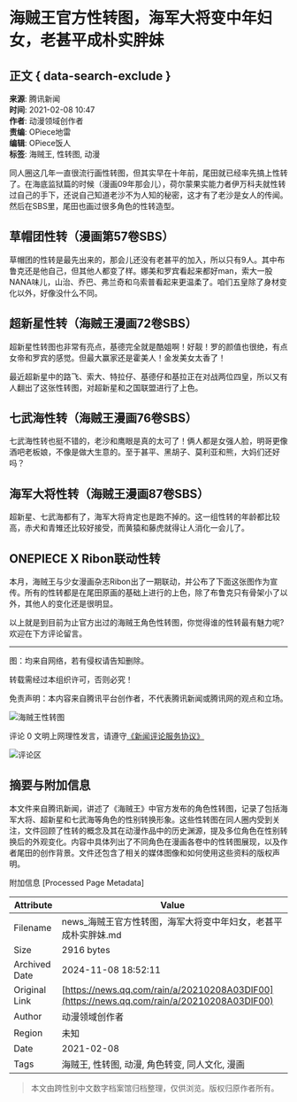 # 海贼王官方性转图，海军大将变中年妇女，老甚平成朴实胖妹

## 正文 { data-search-exclude }


**来源**: 腾讯新闻  
**时间**: 2021-02-08 10:47  
**作者**: 动漫领域创作者  
**责编**: OPiece地雷  
**编辑**: OPiece饭人  
**标签**: 海贼王, 性转图, 动漫  

同人圈这几年一直很流行画性转图，但其实早在十年前，尾田就已经率先搞上性转了。在海底监狱篇的时候（漫画09年那会儿），荷尔蒙果实能力者伊万科夫就性转过自己的手下，还说自己知道老沙不为人知的秘密，这才有了老沙是女人的传闻。然后在SBS里，尾田也画过很多角色的性转造型。

## 草帽团性转（漫画第57卷SBS）

草帽团的性转是最先出来的，那会儿还没有老甚平的加入，所以只有9人。其中布鲁克还是他自己，但其他人都变了样。娜美和罗宾看起来都好man，索大一股NANA味儿，山治、乔巴、弗兰奇和乌索普看起来更温柔了。咱们五皇除了身材变化以外，好像没什么不同。

## 超新星性转（海贼王漫画72卷SBS）

超新星性转图也非常有亮点，基德完全就是酷姐啊！好靓！罗的颜值也很绝，有点女帝和罗宾的感觉。但最大赢家还是霍美人！金发美女太香了！

最近超新星中的路飞、索大、特拉仔、基德仔和基拉正在对战两位四皇，所以又有人翻出了这张性转图，对超新星和之国联盟进行了上色。

## 七武海性转（海贼王漫画76卷SBS）

七武海性转也挺不错的，老沙和鹰眼是真的太可了！俩人都是女强人脸，明哥更像酒吧老板娘，不像是做大生意的。至于甚平、黑胡子、莫利亚和熊，大妈们还好吗？

## 海军大将性转（海贼王漫画87卷SBS）

超新星、七武海都有了，海军大将肯定也是跑不掉的。这一组性转的年龄都比较高，赤犬和青雉还比较好接受，而黄猿和藤虎就得让人消化一会儿了。

## ONEPIECE X Ribon联动性转

本月，海贼王与少女漫画杂志Ribon出了一期联动，并公布了下面这张图作为宣传。所有的性转都是在尾田原画的基础上进行的上色，除了布鲁克只有骨架小了以外，其他人的变化还是很明显。

以上就是到目前为止官方出过的海贼王角色性转图，你觉得谁的性转最有魅力呢?欢迎在下方评论留言。

---

图：均来自网络，若有侵权请告知删除。

转载需经过本组织许可，否则必究！

免责声明：本内容来自腾讯平台创作者，不代表腾讯新闻或腾讯网的观点和立场。

![海贼王性转图](https://inews.gtimg.com/newsapp_bt/0/1012205723968_6694/0)

评论 0 文明上网理性发言，请遵守[《新闻评论服务协议》](https://new.qq.com/static/coralinfo.htm)  

![评论区](http://inews.gtimg.com/newsapp_ls/0/12597139796/0)

## 摘要与附加信息

<!-- tcd_abstract -->
本文件来自腾讯新闻，讲述了《海贼王》中官方发布的角色性转图，记录了包括海军大将、超新星和七武海等角色的性别转换形象。这些性转图在同人圈内受到关注，文件回顾了性转的概念及其在动漫作品中的历史渊源，提及多位角色在性别转换后的外观变化。内容中具体列出了不同角色在漫画各卷中的性转图展现，以及作者尾田的创作背景。文件还包含了相关的媒体图像和如何使用这些资料的版权声明。
<!-- tcd_abstract_end -->

附加信息 [Processed Page Metadata]

| Attribute       | Value                                  |
|-----------------|----------------------------------------|
| Filename        | news_海贼王官方性转图，海军大将变中年妇女，老甚平成朴实胖妹.md                             |
| Size            | 2916 bytes                           |
| Archived Date   | 2024-11-08 18:52:11                             |
| Original Link   | [https://news.qq.com/rain/a/20210208A03DIF00](https://news.qq.com/rain/a/20210208A03DIF00)                       |
| Author          | 动漫领域创作者                               |
| Region          | 未知                               |
| Date            | 2021-02-08                                 |
| Tags            | 海贼王, 性转图, 动漫, 角色转变, 同人文化, 漫画                                 |
>
> 本文由跨性别中文数字档案馆归档整理，仅供浏览。版权归原作者所有。
>